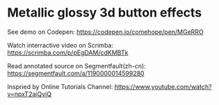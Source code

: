 # Metallic glossy 3d button effects

See demo on Codepen: https://codepen.io/comehope/pen/MGeRRO

Watch interractive video on Scrimba: https://scrimba.com/p/pEgDAM/cdKMBTk

Read annotated source on Segmentfault(zh-cn): https://segmentfault.com/a/1190000014599280

Inspried by Online Tutorials Channel: https://www.youtube.com/watch?v=npxT2aiQviQ